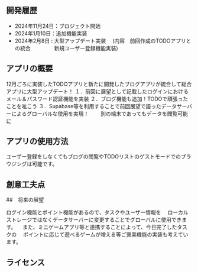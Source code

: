 ## 開発履歴

- 2024年11月24日：プロジェクト開始
- 2024年1月10日：追加機能実装
- 2024年2月8日 : 大型アップデート実装
  　(内容　前回作成のTODOアプリとの統合
  　 　　　新規ユーザー登録機能実装)

## アプリの概要

12月ごろに実装したTODOアプリと新たに開発したブログアプリが統合して総合アプリに大型アップデート！
１．前回に展望として記載したログインにおけるメール＆パスワード認証機能を実装
２．ブログ機能も追加！TODOで頑張ったことを呟こう
３．Supabase等を利用することで前回展望で語ったデータサーバーによるグローバルな使用を実現！
　　別の端末であってもデータを閲覧可能に

## アプリの使用方法

ユーザー登録をしなくてもブログの閲覧やTODOリストのゲストモードでのブラウジングは可能です。

## 創意工夫点

##　将来の展望

ログイン機能とポイント機能があるので、タスクやユーザー情報を
　ローカルストレージではなくデータサーバーに変更することでグローバルに使用できます。
　また、ミニゲームアプリ等と連携することによって、今日完了したタスクの
　ポイントに応じて遊べるゲームが増える等ご褒美機能の実装も考えています。

## ライセンス

